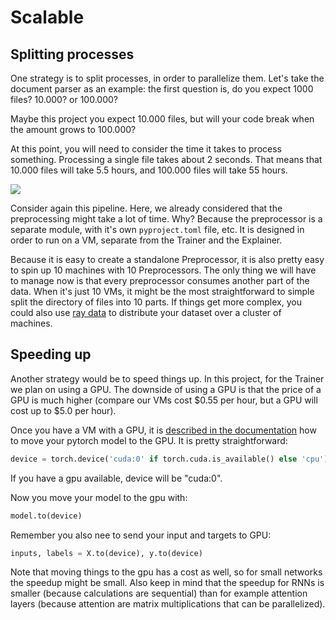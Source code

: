 # Scalable

## Splitting processes
One strategy is to split processes, in order to parallelize them.
Let's take the document parser as an example: the first question is, do you expect 1000 files? 10.000? or 100.000?

Maybe this project you expect 10.000 files, but will your code break when the amount grows to 100.000?

At this point, you will need to consider the time it takes to process something. Processing a single file takes about 2 seconds. That means that 10.000 files will take 5.5 hours, and 100.000 files will take 55 hours.

![](img/01_pipeline.png)

Consider again this pipeline. Here, we already considered that the preprocessing might take a lot of time. Why? Because the preprocessor is a separate module, with it's own `pyproject.toml` file, etc.
It is designed in order to run on a VM, separate from the Trainer and the Explainer.

Because it is easy to create a standalone Preprocessor, it is also pretty easy to spin up 10 machines with 10 Preprocessors. The only thing we will have to manage now is that every preprocessor consumes another part of the data. When it's just 10 VMs, it might be the most straightforward to simple split the directory of files into 10 parts. If things get more complex, you could also use [ray data](https://docs.ray.io/en/latest/data/quickstart.html) to distribute your dataset over a cluster of machines.

## Speeding up
Another strategy would be to speed things up.
In this project, for the Trainer we plan on using a GPU. The downside of using a GPU is that the price of a GPU is much higher (compare our VMs cost $0.55 per hour, but a GPU will cost up to $5.0 per hour).

Once you have a VM with a GPU, it is [described in the documentation](https://pytorch.org/tutorials/beginner/blitz/cifar10_tutorial.html#training-on-gpu) how to move your pytorch model to the GPU. It is pretty straightforward:

```python
device = torch.device('cuda:0' if torch.cuda.is_available() else 'cpu')
```

If you have a gpu available, device will be "cuda:0".

Now you move your model to the gpu with:
```python
model.to(device)
```

Remember you also nee to send your input and targets to GPU:

```python
inputs, labels = X.to(device), y.to(device)
```

Note that moving things to the gpu has a cost as well, so for small networks the speedup might be small.
Also keep in mind that the speedup for RNNs is smaller (because calculations are sequential) than for example attention layers (because attention are matrix multiplications that can be parallelized).





